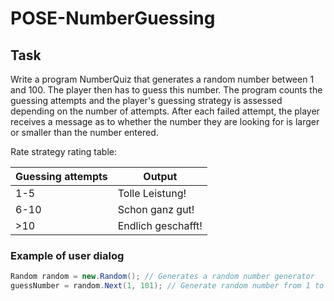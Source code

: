 # POSE-NumberGuessing

## Task 

Write a program NumberQuiz that generates a random number between 1 and 100.
The player then has to guess this number. The program counts the guessing
attempts and the player's guessing strategy is assessed depending on the
number of attempts. After each failed attempt, the player receives a message
as to whether the number they are looking for is larger or smaller than the
number entered.

Rate strategy rating table:

| Guessing attempts   | Output    |
|--------------- | --------------- |
| 1-5   | Tolle Leistung!   |
| 6-10   | Schon ganz gut!   |
|  >10   | Endlich geschafft!   |

### Example of user dialog

``` csharp
Random random = new.Random(); // Generates a random number generator
guessNumber = random.Next(1, 101); // Generate random number from 1 to 100
```

